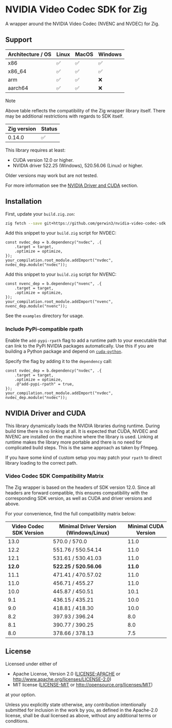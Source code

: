 # NVIDIA Video Codec SDK for Zig

A wrapper around the NVIDIA Video Codec (NVENC and NVDEC) for Zig.

## Support

| Architecture / OS | Linux | MacOS | Windows |
|-------------------|-------|-------|---------|
| x86               | ✅    | ✅    | ✅      |
| x86_64            | ✅    | ✅    | ✅      |
| arm               | ✅    | ✅    | ❌      |
| aarch64           | ✅    | ✅    | ❌      |

> [!NOTE]  
> Above table reflects the compatibility of the Zig wrapper library itself. There may be additional restrictions with regards to SDK itself.

| Zig version | Status |
|-------------|--------|
| 0.14.0      | ✅     |

This library requires at least:

* CUDA version 12.0 or higher.
* NVIDIA driver 522.25 (Windows), 520.56.06 (Linux) or higher.

Older versions may work but are not tested.

For more information see the [NVIDIA Driver and CUDA](#nvidia-driver-and-cuda) section.

## Installation

First, update your `build.zig.zon`:

```bash
zig fetch --save git+https://github.com/gerwin3/nvidia-video-codec-sdk.git
```

Add this snippet to your `build.zig` script for NVDEC:

```zig
const nvdec_dep = b.dependency("nvdec", .{
    .target = target,
    .optimize = optimize,
});
your_compilation.root_module.addImport("nvdec", nvdec_dep.module("nvdec"));
```

Add this snippet to your `build.zig` script for NVENC:

```zig
const nvenc_dep = b.dependency("nvenc", .{
    .target = target,
    .optimize = optimize,
});
your_compilation.root_module.addImport("nvenc", nvenc_dep.module("nvenc"));
```

See the `examples` directory for usage.

### Include PyPi-compatible rpath

Enable the `add-pypi-rpath` flag to add a runtime path to your executable that
can link to the PyPi NVIDIA packages automatically. Use this if you are
building a Python package and depend on
[`cuda-python`](https://pypi.org/project/cuda-python/).

Specify the flag by adding it to the `dependency` call:

```zig
const nvdec_dep = b.dependency("nvdec", .{
    .target = target,
    .optimize = optimize,
    .@"add-pypi-rpath" = true,
});
your_compilation.root_module.addImport("nvdec", nvdec_dep.module("nvdec"));
```

## NVIDIA Driver and CUDA

This library dynamically loads the NVIDIA libraries during runtime. During
build time there is no linking at all. It is expected that CUDA, NVDEC and
NVENC are installed on the machine where the library is used. Linking at
runtime makes the library more portable and there is no need for complicated
build steps. This is the same approach as taken by Ffmpeg.

If you have some kind of custom setup you may patch your `rpath` to direct
library loading to the correct path.

### Video Codec SDK Compatibility Matrix

The Zig wrapper is based on the headers of SDK version 12.0. Since all headers
are forward compatible, this ensures compatibility with the corresponding SDK
version, as well as CUDA and driver versions and above.

For your convenience, find the full compatibility matrix below:

| Video Codec SDK Version | Minimal Driver Version (Windows/Linux) | Minimal CUDA Version |
|-------------------------|----------------------------------------|----------------------|
| 13.0                    | 570.0 / 570.0                          | 11.0                 |
| 12.2                    | 551.76 / 550.54.14                     | 11.0                 |
| 12.1                    | 531.61 / 530.41.03                     | 11.0                 |
| **12.0**                | **522.25 / 520.56.06**                 | **11.0**             |
| 11.1                    | 471.41 / 470.57.02                     | 11.0                 |
| 11.0                    | 456.71 / 455.27                        | 11.0                 |
| 10.0                    | 445.87 / 450.51                        | 10.1                 |
| 9.1                     | 436.15 / 435.21                        | 10.0                 |
| 9.0                     | 418.81 / 418.30                        | 10.0                 |
| 8.2                     | 397.93 / 396.24                        | 8.0                  |
| 8.1                     | 390.77 / 390.25                        | 8.0                  |
| 8.0                     | 378.66 / 378.13                        | 7.5                  |

## License

Licensed under either of

* Apache License, Version 2.0
   ([LICENSE-APACHE](LICENSE-APACHE) or <http://www.apache.org/licenses/LICENSE-2.0>)
* MIT license
   ([LICENSE-MIT](LICENSE-MIT) or <http://opensource.org/licenses/MIT>)

at your option.

Unless you explicitly state otherwise, any contribution intentionally submitted
for inclusion in the work by you, as defined in the Apache-2.0 license, shall be
dual licensed as above, without any additional terms or conditions.
